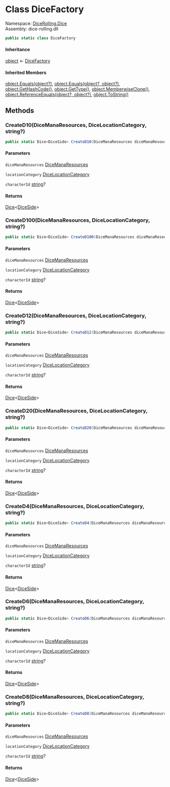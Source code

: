 # <a id="DiceRolling_Dice_DiceFactory"></a> Class DiceFactory

Namespace: [DiceRolling.Dice](DiceRolling.Dice.md)  
Assembly: dice\-rolling.dll  

```csharp
public static class DiceFactory
```

#### Inheritance

[object](https://learn.microsoft.com/dotnet/api/system.object) ← 
[DiceFactory](DiceRolling.Dice.DiceFactory.md)

#### Inherited Members

[object.Equals\(object?\)](https://learn.microsoft.com/dotnet/api/system.object.equals\#system\-object\-equals\(system\-object\)), 
[object.Equals\(object?, object?\)](https://learn.microsoft.com/dotnet/api/system.object.equals\#system\-object\-equals\(system\-object\-system\-object\)), 
[object.GetHashCode\(\)](https://learn.microsoft.com/dotnet/api/system.object.gethashcode), 
[object.GetType\(\)](https://learn.microsoft.com/dotnet/api/system.object.gettype), 
[object.MemberwiseClone\(\)](https://learn.microsoft.com/dotnet/api/system.object.memberwiseclone), 
[object.ReferenceEquals\(object?, object?\)](https://learn.microsoft.com/dotnet/api/system.object.referenceequals), 
[object.ToString\(\)](https://learn.microsoft.com/dotnet/api/system.object.tostring)

## Methods

### <a id="DiceRolling_Dice_DiceFactory_CreateD10_DiceRolling_Dice_DiceManaResources_DiceRolling_Dice_DiceLocationCategory_System_String_"></a> CreateD10\(DiceManaResources, DiceLocationCategory, string?\)

```csharp
public static Dice<DiceSide> CreateD10(DiceManaResources diceManaResources, DiceLocationCategory locationCategory, string? characterId = null)
```

#### Parameters

`diceManaResources` [DiceManaResources](DiceRolling.Dice.DiceManaResources.md)

`locationCategory` [DiceLocationCategory](DiceRolling.Dice.DiceLocationCategory.md)

`characterId` [string](https://learn.microsoft.com/dotnet/api/system.string)?

#### Returns

 [Dice](DiceRolling.Dice.Dice\-1.md)<[DiceSide](DiceRolling.Dice.DiceSide.md)\>

### <a id="DiceRolling_Dice_DiceFactory_CreateD100_DiceRolling_Dice_DiceManaResources_DiceRolling_Dice_DiceLocationCategory_System_String_"></a> CreateD100\(DiceManaResources, DiceLocationCategory, string?\)

```csharp
public static Dice<DiceSide> CreateD100(DiceManaResources diceManaResources, DiceLocationCategory locationCategory, string? characterId = null)
```

#### Parameters

`diceManaResources` [DiceManaResources](DiceRolling.Dice.DiceManaResources.md)

`locationCategory` [DiceLocationCategory](DiceRolling.Dice.DiceLocationCategory.md)

`characterId` [string](https://learn.microsoft.com/dotnet/api/system.string)?

#### Returns

 [Dice](DiceRolling.Dice.Dice\-1.md)<[DiceSide](DiceRolling.Dice.DiceSide.md)\>

### <a id="DiceRolling_Dice_DiceFactory_CreateD12_DiceRolling_Dice_DiceManaResources_DiceRolling_Dice_DiceLocationCategory_System_String_"></a> CreateD12\(DiceManaResources, DiceLocationCategory, string?\)

```csharp
public static Dice<DiceSide> CreateD12(DiceManaResources diceManaResources, DiceLocationCategory locationCategory, string? characterId = null)
```

#### Parameters

`diceManaResources` [DiceManaResources](DiceRolling.Dice.DiceManaResources.md)

`locationCategory` [DiceLocationCategory](DiceRolling.Dice.DiceLocationCategory.md)

`characterId` [string](https://learn.microsoft.com/dotnet/api/system.string)?

#### Returns

 [Dice](DiceRolling.Dice.Dice\-1.md)<[DiceSide](DiceRolling.Dice.DiceSide.md)\>

### <a id="DiceRolling_Dice_DiceFactory_CreateD20_DiceRolling_Dice_DiceManaResources_DiceRolling_Dice_DiceLocationCategory_System_String_"></a> CreateD20\(DiceManaResources, DiceLocationCategory, string?\)

```csharp
public static Dice<DiceSide> CreateD20(DiceManaResources diceManaResources, DiceLocationCategory locationCategory, string? characterId = null)
```

#### Parameters

`diceManaResources` [DiceManaResources](DiceRolling.Dice.DiceManaResources.md)

`locationCategory` [DiceLocationCategory](DiceRolling.Dice.DiceLocationCategory.md)

`characterId` [string](https://learn.microsoft.com/dotnet/api/system.string)?

#### Returns

 [Dice](DiceRolling.Dice.Dice\-1.md)<[DiceSide](DiceRolling.Dice.DiceSide.md)\>

### <a id="DiceRolling_Dice_DiceFactory_CreateD4_DiceRolling_Dice_DiceManaResources_DiceRolling_Dice_DiceLocationCategory_System_String_"></a> CreateD4\(DiceManaResources, DiceLocationCategory, string?\)

```csharp
public static Dice<DiceSide> CreateD4(DiceManaResources diceManaResources, DiceLocationCategory locationCategory, string? characterId = null)
```

#### Parameters

`diceManaResources` [DiceManaResources](DiceRolling.Dice.DiceManaResources.md)

`locationCategory` [DiceLocationCategory](DiceRolling.Dice.DiceLocationCategory.md)

`characterId` [string](https://learn.microsoft.com/dotnet/api/system.string)?

#### Returns

 [Dice](DiceRolling.Dice.Dice\-1.md)<[DiceSide](DiceRolling.Dice.DiceSide.md)\>

### <a id="DiceRolling_Dice_DiceFactory_CreateD6_DiceRolling_Dice_DiceManaResources_DiceRolling_Dice_DiceLocationCategory_System_String_"></a> CreateD6\(DiceManaResources, DiceLocationCategory, string?\)

```csharp
public static Dice<DiceSide> CreateD6(DiceManaResources diceManaResources, DiceLocationCategory locationCategory, string? characterId = null)
```

#### Parameters

`diceManaResources` [DiceManaResources](DiceRolling.Dice.DiceManaResources.md)

`locationCategory` [DiceLocationCategory](DiceRolling.Dice.DiceLocationCategory.md)

`characterId` [string](https://learn.microsoft.com/dotnet/api/system.string)?

#### Returns

 [Dice](DiceRolling.Dice.Dice\-1.md)<[DiceSide](DiceRolling.Dice.DiceSide.md)\>

### <a id="DiceRolling_Dice_DiceFactory_CreateD8_DiceRolling_Dice_DiceManaResources_DiceRolling_Dice_DiceLocationCategory_System_String_"></a> CreateD8\(DiceManaResources, DiceLocationCategory, string?\)

```csharp
public static Dice<DiceSide> CreateD8(DiceManaResources diceManaResources, DiceLocationCategory locationCategory, string? characterId = null)
```

#### Parameters

`diceManaResources` [DiceManaResources](DiceRolling.Dice.DiceManaResources.md)

`locationCategory` [DiceLocationCategory](DiceRolling.Dice.DiceLocationCategory.md)

`characterId` [string](https://learn.microsoft.com/dotnet/api/system.string)?

#### Returns

 [Dice](DiceRolling.Dice.Dice\-1.md)<[DiceSide](DiceRolling.Dice.DiceSide.md)\>

